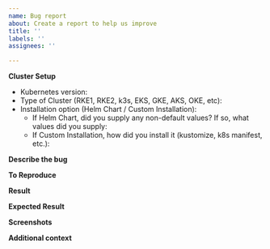 ```yaml
---
name: Bug report
about: Create a report to help us improve
title: ''
labels: ''
assignees: ''

---
```


**Cluster Setup**
- Kubernetes version: 
- Type of Cluster (RKE1, RKE2, k3s, EKS, GKE, AKS, OKE, etc):
- Installation option (Helm Chart / Custom Installation):
   - If Helm Chart, did you supply any non-default values? If so, what values did you supply:
   - If Custom Installation, how did you install it (kustomize, k8s manifest, etc.):
   
**Describe the bug**
<!--A clear and concise description of what the bug is.-->

**To Reproduce**
<!--Steps to reproduce the behavior--> 

**Result**

**Expected Result**
<!--A clear and concise description of what you expected to happen.-->

**Screenshots**
<!-- If applicable, add screenshots to help explain your problem.-->

**Additional context**
<!--Add any other context about the problem here.-->
